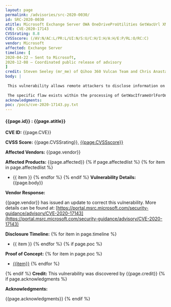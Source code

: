 ```yaml
---
layout: page
permalink: /advisories/src-2020-0030/
id: SRC-2020-0030
atitle: Microsoft Exchange Server OWA OneDriveProUtilities GetWacUrl XML External Entity Processing Information Disclosure Vulnerability
CVE: CVE-2020-17143
CVSSrating: 8.8
CVSSscore: (/AV:N/AC:L/PR:L/UI:N/S:U/C:H/I:H/A:H/E:P/RL:O/RC:C)
vendor: Microsoft
affected: Exchange Server
timeline: [
2020-04-22 – Sent to Microsoft,
2020-12-08 – Coordinated public release of advisory
]
credit: Steven Seeley (mr_me) of Qihoo 360 Vulcan Team and Chris Anastasio
body: |
 
 This vulnerability allows remote attackers to disclose information on affected installations of Exchange Server. Authentication is required to exploit this vulnerability.
 
 The specific flaw exists within the processing of GetWacIframeUrlForOneDrive service commands. The issue results from the lack of proper validation of a user-supplied xml. An attacker can leverage this vulnerability to disclose information in the context of SYSTEM.
acknowledgments:
poc: /pocs/cve-2020-17143.py.txt
---
```


#### **{{page.id}} : {{page.atitle}}**

**CVE ID:**
{{page.CVE}}

**CVSS Score:**
{{page.CVSSrating}}, [{{page.CVSSscore}}](https://nvd.nist.gov/vuln-metrics/cvss/v3-calculator?vector={{page.CVSSscore}})

**Affected Vendors:**
{{page.vendor}}

**Affected Products:**
{{page.affected}}
{% if page.affectedlist %}
{% for item in page.affectedlist %}
  - {{ item }}
{% endfor %}
{% endif %}
**Vulnerability Details:**
{{page.body}}

**Vendor Response:**

{{page.vendor}} has issued an update to correct this vulnerability. More details can be found at: [https://portal.msrc.microsoft.com/security-guidance/advisory/CVE-2020-17143](https://portal.msrc.microsoft.com/security-guidance/advisory/CVE-2020-17143)

**Disclosure Timeline:**
{% for item in page.timeline %}
  - {{ item }}
{% endfor %}
{% if page.poc %}

**Proof of Concept:**
{% for item in page.poc %}
  - [{{item}}]({{item}})
{% endfor %}

{% endif %}
**Credit:**
This vulnerability was discovered by {{page.credit}}
{% if page.acknowledgments %}

**Acknowledgments:**

{{page.acknowledgments}}
{% endif %}
